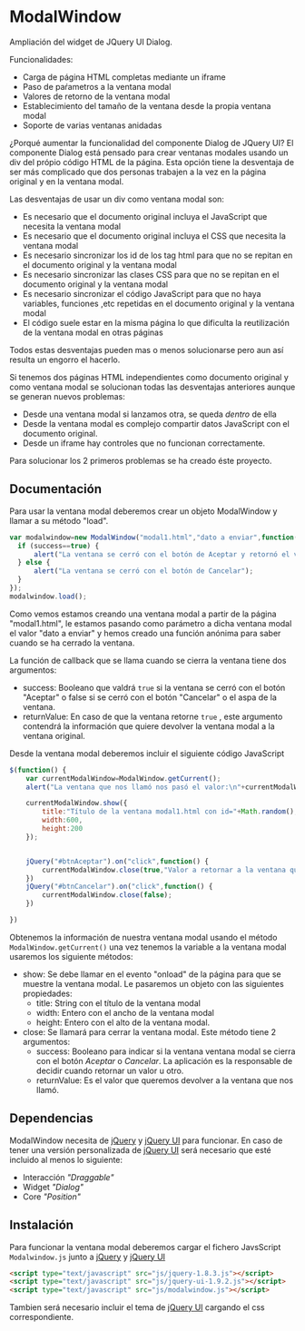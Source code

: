 ModalWindow
===========

Ampliación del widget de JQuery UI Dialog. 

Funcionalidades:
  * Carga de página HTML completas mediante un iframe
  * Paso de paŕametros a la ventana modal
  * Valores de retorno de la ventana modal
  * Establecimiento del tamaño de la ventana desde la propia ventana modal
  * Soporte de varias ventanas anidadas

¿Porqué aumentar la funcionalidad del componente Dialog de JQuery UI?
El componente Dialog está pensado para crear ventanas modales usando un div del própio código HTML de la página. 
Esta opción tiene la desventaja de ser más complicado que dos personas trabajen a la vez en la página original y en la ventana modal. 

Las desventajas de usar un div como ventana modal son:
  * Es necesario que el documento original incluya el JavaScript que necesita la ventana modal
  * Es necesario que el documento original incluya el CSS que necesita la ventana modal
  * Es necesario sincronizar los id de los tag html para que no se repitan en el documento original y la ventana modal
  * Es necesario sincronizar las clases CSS para que no se repitan en el documento original y la ventana modal
  * Es necesario sincronizar el código JavaScript para que no haya variables, funciones ,etc repetidas en el documento original y la ventana modal 
  * El código suele estar en la misma página lo que dificulta la reutilización de la ventana modal en otras páginas

Todos estas desventajas pueden mas o menos solucionarse pero aun así resulta un engorro el hacerlo.

Si tenemos dos páginas HTML independientes como documento original y como ventana modal se solucionan todas las desventajas anteriores aunque se generan nuevos problemas:
  * Desde una ventana modal si lanzamos otra, se queda *dentro* de ella
  * Desde la ventana modal es complejo compartir datos JavaScript con el documento original.
  * Desde un iframe hay controles que no funcionan correctamente.

Para solucionar los 2 primeros problemas se ha creado éste proyecto.

Documentación
-------------

Para usar la ventana modal deberemos crear un objeto ModalWindow y llamar a su método "load".
```javascript
var modalwindow=new ModalWindow("modal1.html","dato a enviar",function(success,returnValue) {
  if (success==true) {
      alert("La ventana se cerró con el botón de Aceptar y retornó el valor de \n"+returnValue);
  } else {
      alert("La ventana se cerró con el botón de Cancelar");
  }
});
modalwindow.load();
```

Como vemos estamos creando una ventana modal a partir de la página "modal1.html", le estamos pasando como parámetro a dicha ventana modal el valor "dato a enviar" y hemos creado una función anónima para saber cuando se ha cerrado la ventana.

La función de callback que se llama cuando se cierra la ventana tiene dos argumentos:
  * success: Booleano que valdrá `true` si la ventana se cerró con el botón "Aceptar" o false si se cerró con el botón "Cancelar" o el aspa de la ventana.
  * returnValue: En caso de que la ventana retorne `true` , este argumento contendrá la información que quiere devolver la ventana modal a la ventana original.

Desde la ventana modal deberemos incluir el siguiente código JavaScript
```javascript
$(function() {
    var currentModalWindow=ModalWindow.getCurrent();
    alert("La ventana que nos llamó nos pasó el valor:\n"+currentModalWindow.getParam());

    currentModalWindow.show({
        title:"Título de la ventana modal1.html con id="+Math.random(),
        width:600,
        height:200
    });


    jQuery("#btnAceptar").on("click",function() {
        currentModalWindow.close(true,"Valor a retornar a la ventana que nos llamó");
    })
    jQuery("#btnCancelar").on("click",function() {
        currentModalWindow.close(false);
    })

})
```

Obtenemos la información de nuestra ventana modal usando el método `ModalWindow.getCurrent()` una vez tenemos la variable a la ventana modal usaremos los siguiente métodos:
  * show: Se debe llamar en el evento "onload" de la página para que se muestre la ventana modal. Le pasaremos un objeto con las siguientes propiedades:
    * title: String con el título de la ventana modal
    * width: Entero con el ancho de la ventana modal
    * height: Entero con el alto de la ventana modal.
  * close: Se llamará para cerrar la ventana modal. Este método tiene 2 argumentos:
    * success: Booleano para indicar si la ventana ventana modal se cierra con el botón *Aceptar* o *Cancelar*. La aplicación es la responsable de decidir cuando retornar un valor u otro. 
    * returnValue: Es el valor que queremos devolver a la ventana que nos llamó.

Dependencias
------------
ModalWindow necesita de [jQuery](http://jquery.com/) y [jQuery UI](http://jqueryui.com/) para funcionar.
En caso de tener una versión personalizada de [jQuery UI](http://jqueryui.com/) será necesario que esté incluido al menos lo siguiente:
  * Interacción *"Draggable"*
  * Widget *"Dialog"*
  * Core *"Position"*

Instalación
-----------
Para funcionar la ventana modal deberemos cargar el fichero JavsScript `Modalwindow.js` junto a [jQuery](http://jquery.com/) y [jQuery UI](http://jqueryui.com/)
```html
<script type="text/javascript" src="js/jquery-1.8.3.js"></script>
<script type="text/javascript" src="js/jquery-ui-1.9.2.js"></script>  
<script type="text/javascript" src="js/modalwindow.js"></script>  
```

Tambien será necesario incluir el tema de [jQuery UI](http://jqueryui.com/) cargando el css correspondiente.
